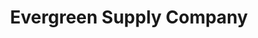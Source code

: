 ---
title: "Evergreen Supply Company"
url: /southfield/evergreen-supply-company/
shop: Supermarkt
---
